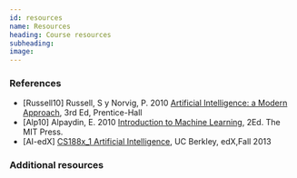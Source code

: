 ```yaml
---
id: resources
name: Resources
heading: Course resources
subheading: 
image: 
---
```


### References


* [Russell10] Russell, S y Norvig, P. 2010 [Artificial Intelligence: a Modern Approach](http://aima.cs.berkeley.edu/), 3rd Ed, Prentice-Hall
* [Alp10] Alpaydin, E. 2010 [Introduction to Machine Learning](http://www.cmpe.boun.edu.tr/~ethem/i2ml2e/), 2Ed. The MIT Press.
* [AI-edX] [CS188x_1 Artificial Intelligence](https://www.edx.org/course/artificial-intelligence-uc-berkeleyx-cs188-1x), UC Berkley, edX,Fall 2013

### Additional resources

